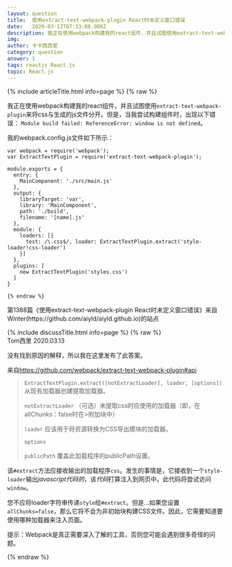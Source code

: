 ```yaml
---
layout: question
title:  使用extract-text-webpack-plugin React时未定义窗口错误
date:   2020-03-13T07:33:08.000Z
description: 我正在使用webpack构建我的react组件，并且试图使用extract-text-webpack-plugin来将css与生成的js文件分开。但是，当...
img: 
author: 卡卡西西里
category: question
answer: 1
tags: reactjs React.js
topic: React.js
---
```

<div class="article-root">
  <div class="article">
    {% include articleTitle.html info=page %}
    {% raw %}
    <div class="article-content"><p><font style="vertical-align: inherit;"><font style="vertical-align: inherit;">我正在使用webpack构建我的react组件，并且试图使用</font></font><code>extract-text-webpack-plugin</code><font style="vertical-align: inherit;"><font style="vertical-align: inherit;">来将css与生成的js文件分开。</font><font style="vertical-align: inherit;">但是，当我尝试构建组件时，出现以下错误：
 </font></font><code>Module build failed: ReferenceError: window is not defined</code><font style="vertical-align: inherit;"><font style="vertical-align: inherit;">。</font></font></p>

<p><font style="vertical-align: inherit;"><font style="vertical-align: inherit;">我的webpack.config.js文件如下所示：</font></font></p>

<pre class="lang-js prettyprint-override"><code>var webpack = require('webpack');<font></font>
var ExtractTextPlugin = require('extract-text-webpack-plugin');<font></font>
<font></font>
module.exports = {<font></font>
  entry: {<font></font>
    MainComponent: './src/main.js'<font></font>
  },<font></font>
  output: {<font></font>
    libraryTarget: 'var',<font></font>
    library: 'MainComponent',<font></font>
    path: './build',<font></font>
    filename: '[name].js'<font></font>
  },<font></font>
  module: {<font></font>
    loaders: [{<font></font>
      test: /\.css$/, loader: ExtractTextPlugin.extract('style-loader!css-loader')<font></font>
    }]<font></font>
  },<font></font>
  plugins: [<font></font>
    new ExtractTextPlugin('styles.css')<font></font>
  ]<font></font>
}<font></font>
</code></pre></div>
    {% endraw %}
  </div>
  <p class="winter_mark">第1388篇《使用extract-text-webpack-plugin React时未定义窗口错误》来自Winter(https://github.com/aiyld/aiyld.github.io)的站点</p>
  <div class="discuss-wrapper">
    {% include discussTitle.html info=page %}
    {% raw %}
    <div class="discuss-list">
    <div class="discuss-item">
        <div class="discuss-parent">
          <div class="discuss-meta">
            <span class="discuss-user">Tom西里</span>
            <span class="discuss-time">2020.03.13</span>
          </div>
          <div class="discuss-comment"><p><font style="vertical-align: inherit;"><font style="vertical-align: inherit;">没有找到原因的解释，所以我在这里发布了此答案。</font></font></p>

<p><font style="vertical-align: inherit;"><font style="vertical-align: inherit;">来自</font></font><a href="https://github.com/webpack/extract-text-webpack-plugin#api"><font style="vertical-align: inherit;"><font style="vertical-align: inherit;">https://github.com/webpack/extract-text-webpack-plugin#api</font></font></a></p>

<blockquote>
  <p><code>ExtractTextPlugin.extract([notExtractLoader], loader, [options])</code><font style="vertical-align: inherit;"><font style="vertical-align: inherit;">
  从现有加载器创建提取加载器。</font></font></p>
  
  <p><code>notExtractLoader</code><font style="vertical-align: inherit;"><font style="vertical-align: inherit;"> （可选）未提取css时应使用的加载器（即，在allChunks：false时在&gt;附加块中）</font></font></p>
  
  <p><code>loader</code><font style="vertical-align: inherit;"><font style="vertical-align: inherit;"> 应该用于将资源转换为CSS导出模块的加载器。</font></font></p>
  
  <p><code>options</code></p>
  
  <p><code>publicPath</code><font style="vertical-align: inherit;"><font style="vertical-align: inherit;"> 覆盖此加载程序的publicPath设置。</font></font></p>
</blockquote>

<p><font style="vertical-align: inherit;"><font style="vertical-align: inherit;">该</font></font><code>#extract</code><font style="vertical-align: inherit;"><font style="vertical-align: inherit;">方法应接收输出的加载程序</font></font><code>css</code><font style="vertical-align: inherit;"><font style="vertical-align: inherit;">。</font><font style="vertical-align: inherit;">发生的事情是，它接收到一个</font></font><code>style-loader</code><font style="vertical-align: inherit;"><font style="vertical-align: inherit;">输出</font></font><em><font style="vertical-align: inherit;"><font style="vertical-align: inherit;">javascript代码的</font></font></em><font style="vertical-align: inherit;"><font style="vertical-align: inherit;">，该</font><em><font style="vertical-align: inherit;">代码</font></em><font style="vertical-align: inherit;">打算注入到网页中。</font><font style="vertical-align: inherit;">此代码将尝试访问</font></font><code>window</code><font style="vertical-align: inherit;"><font style="vertical-align: inherit;">。</font></font></p>

<p><font style="vertical-align: inherit;"><font style="vertical-align: inherit;">您不应将loader字符串传递</font></font><code>style</code><font style="vertical-align: inherit;"><font style="vertical-align: inherit;">给</font></font><code>#extract</code><font style="vertical-align: inherit;"><font style="vertical-align: inherit;">。</font><font style="vertical-align: inherit;">但是...如果您设置</font></font><code>allChunks=false</code><font style="vertical-align: inherit;"><font style="vertical-align: inherit;">，那么它将不会为非初始块构建CSS文件。</font><font style="vertical-align: inherit;">因此，它需要知道要使用哪种加载器来注入页面。</font></font></p>

<p><font style="vertical-align: inherit;"><font style="vertical-align: inherit;">提示：Webpack是真正需要深入了解的工具，否则您可能会遇到很多奇怪的问题。</font></font></p></div>
        </div></div>
    </div>
    {% endraw %}
  </div>
<div>
